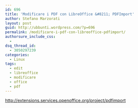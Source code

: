 ```yaml
---
id: 696
title: 'Modificare i PDF con LibreOffice &#8211; PDFImport'
author: Stefano Marzorati
layout: post
guid: http://ubbunti.wordpress.com/?p=696
permalink: /modificare-i-pdf-con-libreoffice-pdfimport/
authorsure_include_css:
  - 
dsq_thread_id:
  - 3050297239
categories:
  - Linux
tags:
  - edit
  - libreoffice
  - modificare
  - office
  - pdf
---
```

<a href="http://extensions.services.openoffice.org/project/pdfimport" target="_blank">http://extensions.services.openoffice.org/project/pdfimport</a>